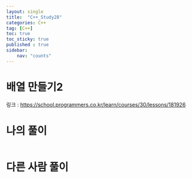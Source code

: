 ```yaml
---
layout: single
title:  "C++_Study28"
categories: C++
tag: [C++]
toc: true
toc_sticky: true
published : true
sidebar:
    nav: "counts"  
---
```


# 배열 만들기2
   
링크 : <https://school.programmers.co.kr/learn/courses/30/lessons/181926>


# 나의 풀이   

```cpp

```

# 다른 사람 풀이

```cpp

```